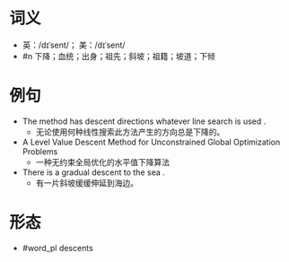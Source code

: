 # 词义
- 英：/dɪˈsent/； 美：/dɪˈsent/
- #n 下降；血统；出身；祖先；斜坡；祖籍；坡道；下倾
# 例句
- The method has descent directions whatever line search is used .
	- 无论使用何种线性搜索此方法产生的方向总是下降的。
- A Level Value Descent Method for Unconstrained Global Optimization Problems
	- 一种无约束全局优化的水平值下降算法
- There is a gradual descent to the sea .
	- 有一片斜坡缓缓伸延到海边。
# 形态
- #word_pl descents
